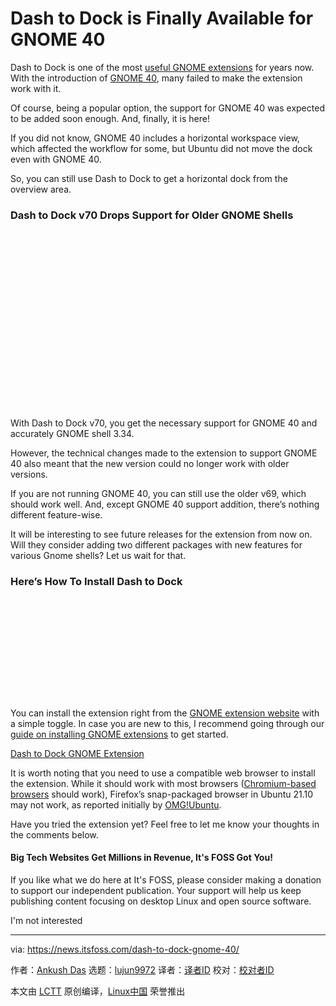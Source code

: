 [#]: subject: "Dash to Dock is Finally Available for GNOME 40"
[#]: via: "https://news.itsfoss.com/dash-to-dock-gnome-40/"
[#]: author: "Ankush Das https://news.itsfoss.com/author/ankush/"
[#]: collector: "lujun9972"
[#]: translator: "wxy"
[#]: reviewer: " "
[#]: publisher: " "
[#]: url: " "

Dash to Dock is Finally Available for GNOME 40
======

Dash to Dock is one of the most [useful GNOME extensions][1] for years now. With the introduction of [GNOME 40][2], many failed to make the extension work with it.

Of course, being a popular option, the support for GNOME 40 was expected to be added soon enough. And, finally, it is here!

If you did not know, GNOME 40 includes a horizontal workspace view, which affected the workflow for some, but Ubuntu did not move the dock even with GNOME 40.

So, you can still use Dash to Dock to get a horizontal dock from the overview area.

### Dash to Dock v70 Drops Support for Older GNOME Shells

![][3]

With Dash to Dock v70, you get the necessary support for GNOME 40 and accurately GNOME shell 3.34.

However, the technical changes made to the extension to support GNOME 40 also meant that the new version could no longer work with older versions.

If you are not running GNOME 40, you can still use the older v69, which should work well. And, except GNOME 40 support addition, there’s nothing different feature-wise.

It will be interesting to see future releases for the extension from now on. Will they consider adding two different packages with new features for various Gnome shells? Let us wait for that.

### Here’s How To Install Dash to Dock

![][4]

You can install the extension right from the [GNOME extension website][5] with a simple toggle. In case you are new to this, I recommend going through our [guide on installing GNOME extensions][6] to get started.

[Dash to Dock GNOME Extension][5]

It is worth noting that you need to use a compatible web browser to install the extension. While it should work with most browsers ([Chromium-based browsers][7] should work), Firefox’s snap-packaged browser in Ubuntu 21.10 may not work, as reported initially by [OMG!Ubuntu][8].

Have you tried the extension yet? Feel free to let me know your thoughts in the comments below.

#### Big Tech Websites Get Millions in Revenue, It's FOSS Got You!

If you like what we do here at It's FOSS, please consider making a donation to support our independent publication. Your support will help us keep publishing content focusing on desktop Linux and open source software.

I'm not interested

--------------------------------------------------------------------------------

via: https://news.itsfoss.com/dash-to-dock-gnome-40/

作者：[Ankush Das][a]
选题：[lujun9972][b]
译者：[译者ID](https://github.com/译者ID)
校对：[校对者ID](https://github.com/校对者ID)

本文由 [LCTT](https://github.com/LCTT/TranslateProject) 原创编译，[Linux中国](https://linux.cn/) 荣誉推出

[a]: https://news.itsfoss.com/author/ankush/
[b]: https://github.com/lujun9972
[1]: https://itsfoss.com/best-gnome-extensions/
[2]: https://news.itsfoss.com/gnome-40-release/
[3]: data:image/svg+xml;base64,PHN2ZyBoZWlnaHQ9IjQzOSIgd2lkdGg9Ijc4MCIgeG1sbnM9Imh0dHA6Ly93d3cudzMub3JnLzIwMDAvc3ZnIiB2ZXJzaW9uPSIxLjEiLz4=
[4]: data:image/svg+xml;base64,PHN2ZyBoZWlnaHQ9IjI1MCIgd2lkdGg9Ijc4MCIgeG1sbnM9Imh0dHA6Ly93d3cudzMub3JnLzIwMDAvc3ZnIiB2ZXJzaW9uPSIxLjEiLz4=
[5]: https://extensions.gnome.org/extension/307/dash-to-dock/
[6]: https://itsfoss.com/gnome-shell-extensions/
[7]: https://news.itsfoss.com/chrome-like-browsers-2021/
[8]: https://www.omgubuntu.co.uk/2021/10/dash-to-dock-official-gnome-40-support?
